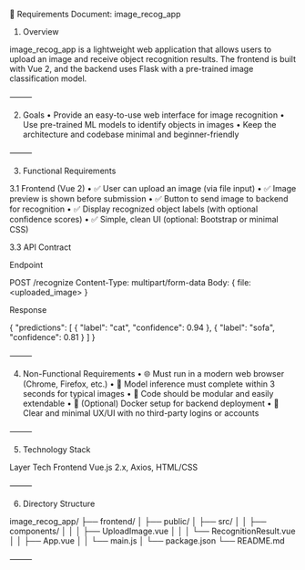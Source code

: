 📄 Requirements Document: image_recog_app

1. Overview

image_recog_app is a lightweight web application that allows users to upload an image and receive object recognition results. The frontend is built with Vue 2, and the backend uses Flask with a pre-trained image classification model.

⸻

2. Goals
	•	Provide an easy-to-use web interface for image recognition
	•	Use pre-trained ML models to identify objects in images
	•	Keep the architecture and codebase minimal and beginner-friendly

⸻

3. Functional Requirements

3.1 Frontend (Vue 2)
	•	✅ User can upload an image (via file input)
	•	✅ Image preview is shown before submission
	•	✅ Button to send image to backend for recognition
	•	✅ Display recognized object labels (with optional confidence scores)
	•	✅ Simple, clean UI (optional: Bootstrap or minimal CSS)

3.3 API Contract

Endpoint

POST /recognize
Content-Type: multipart/form-data
Body: { file: <uploaded_image> }

Response

{
  "predictions": [
    { "label": "cat", "confidence": 0.94 },
    { "label": "sofa", "confidence": 0.81 }
  ]
}


⸻

4. Non-Functional Requirements
	•	🌐 Must run in a modern web browser (Chrome, Firefox, etc.)
	•	🧩 Model inference must complete within 3 seconds for typical images
	•	🧪 Code should be modular and easily extendable
	•	🐳 (Optional) Docker setup for backend deployment
	•	🧼 Clear and minimal UX/UI with no third-party logins or accounts

⸻

5. Technology Stack

Layer	Tech
Frontend	Vue.js 2.x, Axios, HTML/CSS


⸻

6. Directory Structure

image_recog_app/
├── frontend/
│   ├── public/
│   ├── src/
│   │   ├── components/
│   │   │   ├── UploadImage.vue
│   │   │   └── RecognitionResult.vue
│   │   ├── App.vue
│   │   └── main.js
│   └── package.json
└── README.md


⸻
